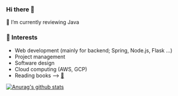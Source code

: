 ### Hi there 👋

  🌱 I’m currently reviewing Java    
  
  ### :mag_right: Interests
- Web development (mainly for backend; Spring, Node.js, Flask ...)
- Project management 
- Software design
- Cloud computing (AWS, GCP)   
- Reading books --> [📕](https://www.oreilly.com/library/view/effective-java/9780134686097/)
        
 [![Anurag's github stats](https://github-readme-stats.vercel.app/api?username=kjsu0209&count_private=true)](https://github.com/anuraghazra/github-readme-stats)
